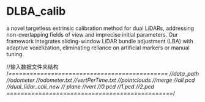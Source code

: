 # DLBA_calib
 a novel targetless extrinsic calibration method for dual LiDARs, addressing non-overlapping fields of view and imprecise initial parameters. Our framework integrates sliding-window LiDAR bundle adjustment (LBA) with adaptive voxelization, eliminating reliance on artificial markers or manual tuning.


//输入数据文件夹结构
/*=============================================
//data_path
    //odometer
        //odometer.txt
    //vertPerTime.txt
    //pointclouds
        //merge
            //all.pcd
    //dual_lidar_cali_new
        // plane
            //vert
                //0.pcd
                //1.pcd
                //2.pcd
===============================================*/
